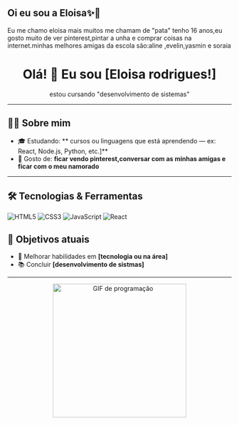 ## Oi eu sou a Eloisa✨🎀
Eu me chamo eloisa mais muitos me chamam de "pata" tenho 16 anos,eu gosto muito de ver pinterest,pintar a unha e comprar coisas na internet.minhas melhores amigas da escola são:aline ,evelin,yasmin e soraia


<h1 align="center">Olá! 👋 Eu sou [Eloisa rodrigues!]</h1>

<p align="center">
  estou cursando "desenvolvimento de sistemas"
</p>

---

## 🧑‍💻 Sobre mim

- 🎓 Estudando: ** cursos ou linguagens que está aprendendo — ex: React, Node.js, Python, etc.]**
- 🌱 Gosto de: **ficar vendo pinterest,conversar com as minhas amigas e ficar com o meu namorado**


---

## 🛠️ Tecnologias & Ferramentas

![HTML5](https://img.shields.io/badge/HTML5-E34F26?style=flat&logo=html5&logoColor=white)
![CSS3](https://img.shields.io/badge/CSS3-1572B6?style=flat&logo=css3&logoColor=white)
![JavaScript](https://img.shields.io/badge/JavaScript-F7DF1E?style=flat&logo=javascript&logoColor=black)
![React](https://img.shields.io/badge/React-20232A?style=flat&logo=react&logoColor=61DAFB)
<!-- Adicione ou remova as tecnologias que você usa -->



## 🎯 Objetivos atuais

- 🔭 Melhorar habilidades em **[tecnologia ou na área]**
- 📚 Concluir **[desenvolvimento de sistmas]**

---

<p align="center">
  <img src="https://i.pinimg.com/originals/f3/bd/41/f3bd4111bcb8165e289f30b0863698e4.gif" width="300" alt="GIF de programação" />
</p>





 
